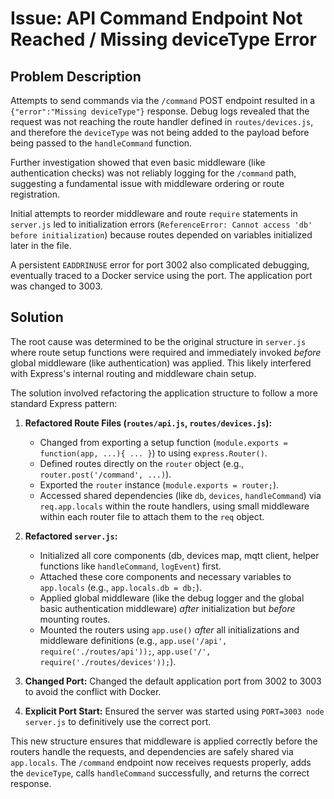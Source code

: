 # Issue: API Command Endpoint Not Reached / Missing deviceType Error

## Problem Description

Attempts to send commands via the `/command` POST endpoint resulted in a `{"error":"Missing deviceType"}` response. Debug logs revealed that the request was not reaching the route handler defined in `routes/devices.js`, and therefore the `deviceType` was not being added to the payload before being passed to the `handleCommand` function.

Further investigation showed that even basic middleware (like authentication checks) was not reliably logging for the `/command` path, suggesting a fundamental issue with middleware ordering or route registration.

Initial attempts to reorder middleware and route `require` statements in `server.js` led to initialization errors (`ReferenceError: Cannot access 'db' before initialization`) because routes depended on variables initialized later in the file.

A persistent `EADDRINUSE` error for port 3002 also complicated debugging, eventually traced to a Docker service using the port. The application port was changed to 3003.

## Solution

The root cause was determined to be the original structure in `server.js` where route setup functions were required and immediately invoked *before* global middleware (like authentication) was applied. This likely interfered with Express's internal routing and middleware chain setup.

The solution involved refactoring the application structure to follow a more standard Express pattern:

1.  **Refactored Route Files (`routes/api.js`, `routes/devices.js`):**
    *   Changed from exporting a setup function (`module.exports = function(app, ...){ ... }`) to using `express.Router()`.
    *   Defined routes directly on the `router` object (e.g., `router.post('/command', ...)`).
    *   Exported the `router` instance (`module.exports = router;`).
    *   Accessed shared dependencies (like `db`, `devices`, `handleCommand`) via `req.app.locals` within the route handlers, using small middleware within each router file to attach them to the `req` object.

2.  **Refactored `server.js`:**
    *   Initialized all core components (db, devices map, mqtt client, helper functions like `handleCommand`, `logEvent`) first.
    *   Attached these core components and necessary variables to `app.locals` (e.g., `app.locals.db = db;`).
    *   Applied global middleware (like the debug logger and the global basic authentication middleware) *after* initialization but *before* mounting routes.
    *   Mounted the routers using `app.use()` *after* all initializations and middleware definitions (e.g., `app.use('/api', require('./routes/api'));`, `app.use('/', require('./routes/devices'));`).

3.  **Changed Port:** Changed the default application port from 3002 to 3003 to avoid the conflict with Docker.
4.  **Explicit Port Start:** Ensured the server was started using `PORT=3003 node server.js` to definitively use the correct port.

This new structure ensures that middleware is applied correctly before the routers handle the requests, and dependencies are safely shared via `app.locals`. The `/command` endpoint now receives requests properly, adds the `deviceType`, calls `handleCommand` successfully, and returns the correct response.
